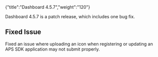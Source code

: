{"title":"Dashboard 4.5.7","weight":"120"} 

Dashboard 4.5.7 is a patch release, which includes one bug fix.

## Fixed Issue

Fixed an issue where uploading an icon when registering or updating an APS SDK application may not submit properly.